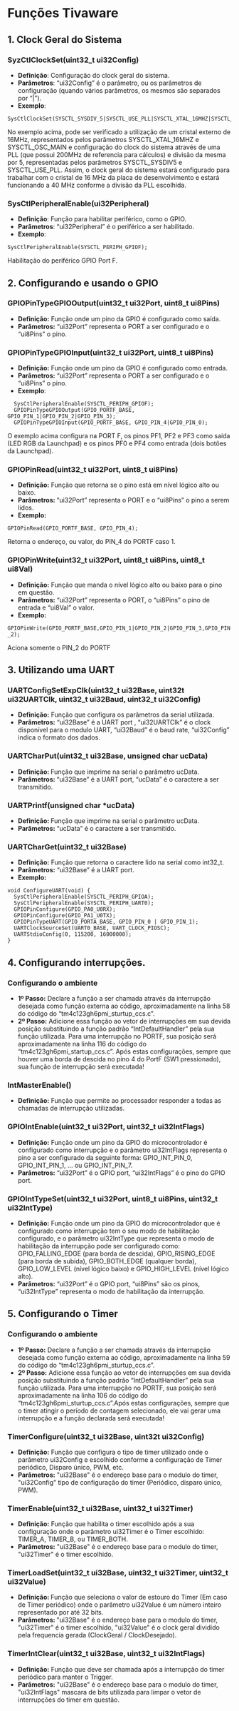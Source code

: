 # Funções Tivaware #

## 1.	Clock Geral do Sistema ##

### SyzCtlClockSet(uint32_t ui32Config) ###
- <b>Definição</b>: Configuração do clock geral do sistema. 
- <b>Parâmetros</b>: “ui32Config” é o parâmetro, ou os parâmetros de configuração (quando vários parâmetros, os mesmos são separados por “|”).
- <b>Exemplo</b>: 
```
SysCtlClockSet(SYSCTL_SYSDIV_5|SYSCTL_USE_PLL|SYSCTL_XTAL_16MHZ|SYSCTL_OSC_MAIN);
```
No exemplo acima, pode ser verificado a utilização de um cristal externo de 16MHz, representados pelos parâmetros SYSCTL_XTAL_16MHZ e SYSCTL_OSC_MAIN e configuração do clock do sistema através de uma PLL (que possui 200MHz de referencia para cálculos) e divisão da mesma por 5, representadas pelos parâmetros SYSCTL_SYSDIV5 e SYSCTL_USE_PLL. 
Assim, o clock geral do sistema estará configurado para trabalhar com o cristal de 16 MHz da placa de desenvolvimento e estará funcionando a 40 MHz conforme a divisão da PLL escolhida.

### SysCtlPeripheralEnable(ui32Peripheral) ###
- <b>Definição</b>: Função para habilitar periférico, como o GPIO.
- <b>Parâmetros</b>: “ui32Peripheral” é o periférico a ser habilitado.
- <b>Exemplo</b>: 
```
SysCtlPeripheralEnable(SYSCTL_PERIPH_GPIOF);
```
Habilitação do periférico GPIO Port F.

## 2.	Configurando e usando o GPIO ##
### GPIOPinTypeGPIOOutput(uint32_t ui32Port, uint8_t ui8Pins) ###
- <b>Definição:</b> Função onde um pino da GPIO é configurado como saída.
- <b>Parâmetros:</b> “ui32Port” representa o PORT a ser configurado e o “ui8Pins” o pino.

### GPIOPinTypeGPIOInput(uint32_t ui32Port, uint8_t ui8Pins) ###
- <b>Definição:</b> Função onde um pino da GPIO é configurado como entrada.
- <b>Parâmetros:</b> “ui32Port” representa o PORT a ser configurado e o “ui8Pins” o pino.
- <b>Exemplo</b>:
```
  SysCtlPeripheralEnable(SYSCTL_PERIPH_GPIOF); 
  GPIOPinTypeGPIOOutput(GPIO_PORTF_BASE, GPIO_PIN_1|GPIO_PIN_2|GPIO_PIN_3);
  GPIOPinTypeGPIOInput(GPIO_PORTF_BASE, GPIO_PIN_4|GPIO_PIN_0);
```
O exemplo acima configura na PORT F, os pinos PF1, PF2 e PF3 como saída (LED RGB da Launchpad) e os pinos PF0 e PF4 como entrada (dois botões da Launchpad). 

### GPIOPinRead(uint32_t ui32Port, uint8_t ui8Pins) ###
- <b>Definição:</b> Função que retorna se o pino está em nível lógico alto ou baixo.
- <b>Parâmetros: </b> “ui32Port” representa o PORT e o “ui8Pins” o pino a serem lidos.
- <b>Exemplo:</b> 
```
GPIOPinRead(GPIO_PORTF_BASE, GPIO_PIN_4);
```
Retorna o endereço, ou valor, do PIN_4 do PORTF caso 1.

### GPIOPinWrite(uint32_t ui32Port, uint8_t ui8Pins, uint8_t ui8Val) ###
- <b>Definição:</b> Função que manda o nível lógico alto ou baixo para o pino em questão.
- <b>Parâmetros:</b> “ui32Port” representa o PORT, o “ui8Pins” o pino de entrada e “ui8Val” o valor.
- <b>Exemplo:</b> 
```
GPIOPinWrite(GPIO_PORTF_BASE,GPIO_PIN_1|GPIO_PIN_2|GPIO_PIN_3,GPIO_PIN _2); 
```
Aciona somente o PIN_2 do PORTF

## 3.	Utilizando uma UART ##

### UARTConfigSetExpClk(uint32_t ui32Base, uint32t ui32UARTClk, uint32_t ui32Baud, uint32_t ui32Config) ###
- <b>Definição:</b> Função que configura os parâmetros da serial utilizada.
- <b>Parâmetros:</b> “ui32Base” é a UART port ,  “ui32UARTClk” é o clock disponível para o modulo UART, “ui32Baud” é o baud rate, “ui32Config” indica o formato dos dados.

### UARTCharPut(uint32_t ui32Base, unsigned char ucData) ###
- <b>Definição: </b> Função que imprime na serial o parâmetro ucData.
- <b>Parâmetros: </b> “ui32Base” é a UART port, “ucData” é o caractere a ser transmitido.

### UARTPrintf(unsigned char *ucData) ###
- <b>Definição: </b> Função que imprime na serial o parâmetro ucData.
- <b>Parâmetros: </b> “ucData” é o caractere a ser transmitido.

### UARTCharGet(uint32_t ui32Base) ###
- <b>Definição:</b> Função que retorna o caractere lido na serial como int32_t.
- <b>Parâmetros:</b> “ui32Base” é a UART port.
- <b>Exemplo:</b> 
```
void ConfigureUART(void) { 
  SysCtlPeripheralEnable(SYSCTL_PERIPH_GPIOA);
  SysCtlPeripheralEnable(SYSCTL_PERIPH_UART0);
  GPIOPinConfigure(GPIO_PA0_U0RX); 
  GPIOPinConfigure(GPIO_PA1_U0TX); 
  GPIOPinTypeUART(GPIO_PORTA_BASE, GPIO_PIN_0 | GPIO_PIN_1);
  UARTClockSourceSet(UART0_BASE, UART_CLOCK_PIOSC); 
  UARTStdioConfig(0, 115200, 16000000); 
}
```

## 4.	Configurando interrupções. ##
### Configurando o ambiente ###
- <b>1º Passo:</b> Declare a função a ser chamada através da interrupção desejada como função externa ao código, aproximadamente na linha 58 do código do “tm4c123gh6pmi_sturtup_ccs.c”.
- <b>2º Passo:</b> Adicione essa função ao vetor de interrupções em sua devida posição substituindo a função padrão “IntDefaultHandler” pela sua função utilizada. Para uma interrupção no PORTF, sua posição será aproximadamente na linha 116 do código do “tm4c123gh6pmi_startup_ccs.c”. Após estas configurações, sempre que houver uma borda de descida no pino 4 do PortF (SW1 pressionado), sua função de interrupção será executada!

### IntMasterEnable() ###
- <b>Definição:</b> Função que permite ao processador responder a todas as chamadas de interrupção utilizadas.

### GPIOIntEnable(uint32_t ui32Port, uint32_t ui32IntFlags) ###
- <b>Definição:</b> Função onde um pino da GPIO do microcontrolador é configurado como interrupção e o parâmetro ui32IntFlags representa o pino a ser configurado da seguinte forma: GPIO_INT_PIN_0, GPIO_INT_PIN_1, ... ou GPIO_INT_PIN_7.
- <b>Parâmetros:</b> “ui32Port” é o GPIO port, “ui32IntFlags” é o pino do GPIO port.

### GPIOIntTypeSet(uint32_t ui32Port, uint8_t ui8Pins, uint32_t ui32IntType) ###
- <b>Definição:</b> Função onde um pino da GPIO do microcontrolador que é configurado como interrupção tem o seu modo de habilitação configurado, e o parâmetro ui32IntType que representa o modo de habilitação da interrupção pode ser configurado como: GPIO_FALLING_EDGE (para borda de descida), GPIO_RISING_EDGE (para borda de subida), GPIO_BOTH_EDGE (qualquer borda), GPIO_LOW_LEVEL (nível lógico baixo) e GPIO_HIGH_LEVEL (nível lógico alto).
- <b>Parâmetros:</b> “ui32Port” é o GPIO port, “ui8Pins” são os pinos, “ui32IntType” representa o modo de habilitação da interrupção.

## 5.	Configurando o Timer ##

### Configurando o ambiente ###
- <b>1º Passo:</b> Declare a função a ser chamada através da interrupção desejada como função externa ao código, aproximadamente na linha 59 do código do “tm4c123gh6pmi_sturtup_ccs.c”.
- <b>2º Passo:</b> Adicione essa função ao vetor de interrupções em sua devida posição substituindo a função padrão “IntDefaultHandler” pela sua função utilizada. Para uma interrupção no PORTF, sua posição será aproximadamente na linha 106 do código do “tm4c123gh6pmi_sturtup_ccs.c”.Após estas configurações, sempre que o timer atingir o período de contagem selecionado, ele vai gerar uma interrupção e a função declarada será executada!

### TimerConfigure(uint32_t ui32Base, uint32t ui32Config) ###
- <b>Definição:</b> Função que configura o tipo de timer utilizado onde o parâmetro ui32Config e escolhido conforme a configuração de Timer periódico, Disparo único, PWM, etc.  
- <b>Parâmetros:</b> "ui32Base" é o endereço base para o modulo do timer, "ui32Config" tipo de configuração do timer (Periódico, disparo único, PWM).

### TimerEnable(uint32_t ui32Base, uint32_t ui32Timer) ###
- <b>Definição:</b> Função que habilita o timer escolhido após a sua configuração onde o parâmetro ui32Timer é o Timer escolhido: TIMER_A, TIMER_B, ou TIMER_BOTH.
- <b>Parâmetros:</b> "ui32Base" é o endereço base para o modulo do timer, "ui32Timer" é o timer escolhido.

### TimerLoadSet(uint32_t ui32Base, uint32_t ui32Timer, uint32_t ui32Value) ###
- <b>Definição: </b> Função que seleciona o valor de estouro do Timer (Em caso de Timer periódico) onde o parâmetro ui32Value é um número inteiro representado por até 32 bits.
- <b>Parâmetros: </b> "ui32Base" é o endereço base para o modulo do timer, "ui32Timer" é o timer escolhido, "ui32Value" é o clock geral dividido pela frequencia gerada (ClockGeral / ClockDesejado).  

### TimerIntClear(uint32_t ui32Base, uint32_t ui32IntFlags) ###
- <b>Definição:</b> Função que deve ser chamada após a interrupção do timer periódico para manter o Trigger.
- <b>Parâmetros:</b> "ui32Base" é o endereço base para o modulo do timer, "ui32IntFlags" mascara de bits utilizada para limpar o vetor de interrupções do timer em questão.

